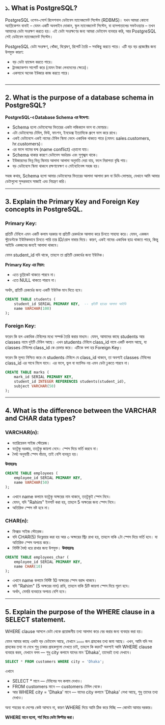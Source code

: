 ## ১. What is PostgreSQL?

PostgreSQL ওপেন-সোর্স রিলেশনাল ডেটাবেস ম্যানেজমেন্ট সিস্টেম (RDBMS)। যখন আমরা কোনো অ্যাপ্লিকেশন বানাই – যেমন একটি অনলাইন দোকান, স্কুল ম্যানেজমেন্ট সিস্টেম, বা হাসপাতালের সফটওয়্যার – তখন আমাদের ডেটা সংরক্ষণ করতে হয়। এই ডেটা সংরক্ষণের জন্য আমরা ডেটাবেস ব্যবহার করি, আর PostgreSQL সেই ডেটাবেস ম্যানেজমেন্ট সিস্টেম।

PostgreSQL ডেটা সংরক্ষণ, খোঁজা, বিশ্লেষণ, রিপোর্ট তৈরি – সবকিছু করতে পারে। এটি বড় বড় প্রজেক্টের জন্য উপযুক্ত কারণ:

* বড় ডেটা হ্যান্ডেল করতে পারে।
* ট্রানজ্যাকশন সাপোর্ট করে (যেমন টাকা লেনদেনের ক্ষেত্রে)।
* একসাথে অনেক ইউজার কাজ করতে পারে।

```
```
---

## 2. What is the purpose of a database schema in PostgreSQL?
**PostgreSQL-এ Database Schema এর উদ্দেশ্য:**

- Schema হলো ডেটাবেসের ভিতরের একটা লজিক্যাল ভাগ বা ফোল্ডার।
- এটা ডেটাবেসের টেবিল, ভিউ, ফাংশন, ইনডেক্স ইত্যাদিকে গ্রুপে ভাগ করে রাখে।
- একই ডেটাবেসে একই নামের টেবিল স্কিমা ভেদে একাধিক থাকতে পারে (যেমন: sales.customers, hr.customers)।
- এর ফলে নামের দ্বন্দ্ব (name conflict) এড়ানো যায়।
- Schema থাকার কারণে ডেটাবেস অর্ডারড এবং সুশৃঙ্খল থাকে।
- ইউজারদের ভিন্ন ভিন্ন স্কিমায় আলাদা আলাদা অনুমতি দেয়া যায়, ফলে নিরাপত্তা বৃদ্ধি পায়।
- বড় ডেটাবেসে স্কিমা থাকলে রক্ষণাবেক্ষণ ও মেইনটেনেন্স সহজ হয়।

সহজ কথায়, Schema হলো আমার ডেটাবেসের ভিতরের আলাদা আলাদা রুম বা ডিবি-ফোল্ডার, যেখানে আমি আমার ডেটাগুলো সুন্দরভাবে সাজাই এবং নিয়ন্ত্রণ করি।



---
## 3. Explain the Primary Key and Foreign Key concepts in PostgreSQL.
### Primary Key:
প্রতিটি টেবিলে এমন একটি কলাম দরকার যা প্রতিটি রেকর্ডকে আলাদা করে চিনতে সাহায্য করে। যেমন, একজন স্টুডেন্টকে ইউনিকভাবে চিনতে পারি তার ID/রোল নাম্বার দিয়ে। কারণ, একই নামের একাধিক ছাত্র থাকতে পারে, কিন্তু আইডি একজনের জন্যই আলাদা থাকবে।

যেমন student_id যদি থাকে, তাহলে তা প্রতিটি রেকর্ডের জন্য ইউনিক।

**Primary Key এর নিয়ম:**
* এতে ডুপ্লিকেট থাকতে পারবে না।
* এতে NULL থাকতে পারবে না।

অর্থাৎ, প্রতিটি রেকর্ডের জন্য একটি ইউনিক মান দিতে হবে।
```sql
CREATE TABLE students (
    student_id SERIAL PRIMARY KEY,  -- প্রতিটি ছাত্রের আলাদা আইডি
    name VARCHAR(100)
);
```



### Foreign Key: 
ফরেন কি হল একাধিক টেবিলের মধ্যে সম্পর্ক তৈরি করার মাধ্যম। যেমন, আমাদের কাছে students আর classes নামে দুইটি টেবিল আছে। এখন students টেবিলে class_id নামে একটি কলাম আছে, যা classes টেবিলের class_id কে রেফার করে। এটিকে বলা হয় Foreign Key।

ফরেন কি মূলত নিশ্চিত করে যে students টেবিলে যে class_id থাকবে, তা অবশ্যই classes টেবিলের class_id এর সাথে মিলে যাবে। এর ফলে, ভুল বা ভ্যালিড নয় এমন ডেটা ঢুকতে পারবে না।
```sql
CREATE TABLE marks (
    mark_id SERIAL PRIMARY KEY,
    student_id INTEGER REFERENCES students(student_id),
    subject VARCHAR(50)
);
```

---
## 4. What is the difference between the VARCHAR and CHAR data types?
### VARCHAR(n):
* ভ্যারিয়েবল সাইজ স্টোরেজ।
* যতটুকু দরকার, ততটুকু জায়গা নেবে। স্পেস দিয়ে ভর্তি করবে না।
* দৈর্ঘ্য অনুযায়ী স্পেস বাঁচায়, তাই বেশি ব্যবহৃত হয়।

**উদাহরনঃ**
```sql
CREATE TABLE employees (
    employee_id SERIAL PRIMARY KEY,
    name VARCHAR(50)
);
```
- এখানে name কলামে যতটুকু অক্ষরের নাম থাকবে, ততটুকুই স্পেস নিবে।
- যেমন, যদি "Rahim" ইনসার্ট করা হয়, তাহলে 5 অক্ষরের জন্য স্পেস নিবে।
- অতিরিক্ত স্পেস নষ্ট হবে না।


### CHAR(n):
* ফিক্সড সাইজ স্টোরেজ।
* যদি CHAR(5) ডিক্লেয়ার করা হয়  আর ৩ অক্ষরের স্ট্রিং রাখা হয়, তাহলে বাকি ২টা স্পেস দিয়ে ভর্তি হবে। যা অতিরিক্ত স্পেস অপচয় করে। 
* নির্দিষ্ট দৈর্ঘ্য ধরে রাখার জন্য উপযুক্ত।
**উদাহরনঃ**
```sql
CREATE TABLE employees_char (
    employee_id SERIAL PRIMARY KEY,
    name CHAR(10)
);
```
- এখানে name কলামে নির্দিষ্ট 10 অক্ষরের স্পেস বরাদ্দ থাকবে।
- যদি "Rahim" (5 অক্ষরের নাম) রাখি, তাহলে বাকি 5টি জায়গা স্পেস দিয়ে পূরণ হবে।
- অর্থাৎ, মেমরি ব্যবহারে অপচয় বেশি হবে।


---
## 5. Explain the purpose of the WHERE clause in a SELECT statement.
WHERE clause আসলে ডেটা থেকে প্রয়োজনীয় তথ্য আলাদা করে বের করার জন্য ব্যবহার করা হয়।

যেমন আমার কাছে একটা বড় ডেটাবেস আছে, যেখানে ১০০০ জন গ্রাহকের তথ্য জমা আছে। এখন, আমি যদি সব গ্রাহকের তথ্য না দেখে শুধু ঢাকার গ্রাহকগুলো দেখতে চাই, তাহলে কি করব?
অবশ্যই আমি WHERE clause ব্যবহার করব, যেখানে বলব — শুধু city কলামে যাদের মান 'Dhaka', তাদেরই তথ্য দেখাবে।

```sql
SELECT * FROM customers WHERE city = 'Dhaka';
```
এখানে
- SELECT * মানে — টেবিলের সব কলাম দেখাও।
- FROM customers মানে — customers টেবিল থেকে।
- আর WHERE city = 'Dhaka' মানে — যাদের city কলামে 'Dhaka' লেখা আছে, শুধু তাদের তথ্য দেখাও।

অন্য শহরের বা দেশের কেউ আসবে না, কারণ WHERE দিয়ে আমি ঠিক করে দিচ্ছি — কোনটা আমার দরকার।

**WHERE মানে হলো, শর্ত দিয়ে ডেটা ফিল্টার করা।**

